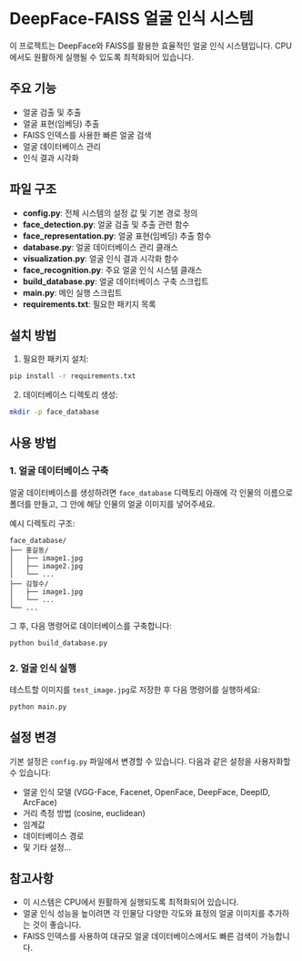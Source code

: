 # DeepFace-FAISS 얼굴 인식 시스템

이 프로젝트는 DeepFace와 FAISS를 활용한 효율적인 얼굴 인식 시스템입니다. CPU에서도 원활하게 실행될 수 있도록 최적화되어 있습니다.

## 주요 기능

- 얼굴 검출 및 추출
- 얼굴 표현(임베딩) 추출
- FAISS 인덱스를 사용한 빠른 얼굴 검색
- 얼굴 데이터베이스 관리
- 인식 결과 시각화

## 파일 구조

- **config.py**: 전체 시스템의 설정 값 및 기본 경로 정의
- **face_detection.py**: 얼굴 검출 및 추출 관련 함수
- **face_representation.py**: 얼굴 표현(임베딩) 추출 함수
- **database.py**: 얼굴 데이터베이스 관리 클래스
- **visualization.py**: 얼굴 인식 결과 시각화 함수
- **face_recognition.py**: 주요 얼굴 인식 시스템 클래스
- **build_database.py**: 얼굴 데이터베이스 구축 스크립트
- **main.py**: 메인 실행 스크립트
- **requirements.txt**: 필요한
 패키지 목록

## 설치 방법

1. 필요한 패키지 설치:
```bash
pip install -r requirements.txt
```

2. 데이터베이스 디렉토리 생성:
```bash
mkdir -p face_database
```

## 사용 방법

### 1. 얼굴 데이터베이스 구축

얼굴 데이터베이스를 생성하려면 `face_database` 디렉토리 아래에 각 인물의 이름으로 폴더를 만들고, 그 안에 해당 인물의 얼굴 이미지를 넣어주세요.

예시 디렉토리 구조:
```
face_database/
├── 홍길동/
│   ├── image1.jpg
│   ├── image2.jpg
│   └── ...
├── 김철수/
│   ├── image1.jpg
│   └── ...
└── ...
```

그 후, 다음 명령어로 데이터베이스를 구축합니다:

```bash
python build_database.py
```

### 2. 얼굴 인식 실행

테스트할 이미지를 `test_image.jpg`로 저장한 후 다음 명령어를 실행하세요:

```bash
python main.py
```

## 설정 변경

기본 설정은 `config.py` 파일에서 변경할 수 있습니다. 다음과 같은 설정을 사용자화할 수 있습니다:

- 얼굴 인식 모델 (VGG-Face, Facenet, OpenFace, DeepFace, DeepID, ArcFace)
- 거리 측정 방법 (cosine, euclidean)
- 임계값
- 데이터베이스 경로
- 및 기타 설정...

## 참고사항

- 이 시스템은 CPU에서 원활하게 실행되도록 최적화되어 있습니다.
- 얼굴 인식 성능을 높이려면 각 인물당 다양한 각도와 표정의 얼굴 이미지를 추가하는 것이 좋습니다.
- FAISS 인덱스를 사용하여 대규모 얼굴 데이터베이스에서도 빠른 검색이 가능합니다.
